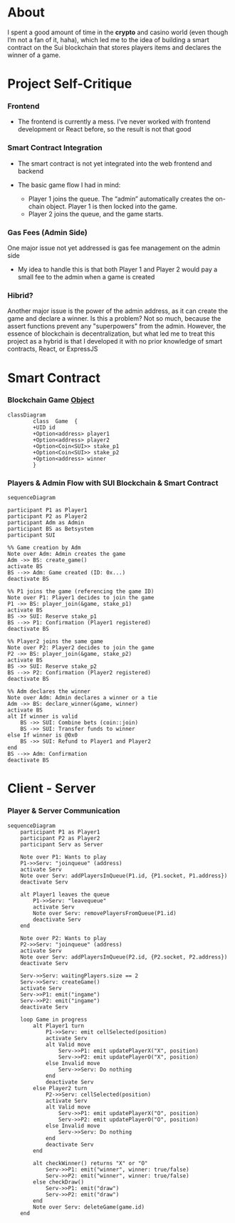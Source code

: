 # About

I spent a good amount of time in the **crypto** and casino world (even though I’m not a fan of it, haha), which led me to the idea of building a smart contract on the Sui blockchain that stores players items and declares the winner of a game.

# Project Self-Critique
### Frontend
- The frontend is currently a mess. I’ve never worked with frontend development or React before, so the result is not that good

### Smart Contract Integration
- The smart contract is not yet integrated into the web frontend and backend

- The basic game flow I had in mind:

	- Player 1 joins the queue. The “admin” automatically creates the on-chain object. Player 1 is then locked into the game.
	- Player 2 joins the queue, and the game starts.

### Gas Fees (Admin Side)
One major issue not yet addressed is gas fee management on the admin side

- My idea to handle this is that both Player 1 and Player 2 would pay a small fee to the admin when a game is created

### Hibrid?
Another major issue is the power of the admin address, as it can create the game and declare a winner. Is this a problem? Not so much, because the assert functions prevent any "superpowers" from the admin. However, the essence of blockchain is decentralization, but what led me to treat this project as a hybrid is that I developed it with no prior knowledge of smart contracts, React, or ExpressJS

# Smart Contract
### Blockchain Game [Object](https://docs.sui.io/concepts/object-model)
```mermaid
classDiagram
		class  Game  {
		+UID id
		+Option<address> player1
		+Option<address> player2
		+Option<Coin<SUI>> stake_p1
		+Option<Coin<SUI>> stake_p2
		+Option<address> winner
		}
```
### Players & Admin Flow with SUI Blockchain & Smart Contract
```mermaid
sequenceDiagram

participant P1 as Player1
participant P2 as Player2
participant Adm as Admin
participant BS as Betsystem
participant SUI

%% Game creation by Adm
Note over Adm: Admin creates the game
Adm ->> BS: create_game()
activate BS
BS -->> Adm: Game created (ID: 0x...)
deactivate BS

%% P1 joins the game (referencing the game ID)
Note over P1: Player1 decides to join the game
P1 ->> BS: player_join(&game, stake_p1)
activate BS
BS ->> SUI: Reserve stake_p1
BS -->> P1: Confirmation (Player1 registered)
deactivate BS

%% Player2 joins the same game
Note over P2: Player2 decides to join the game
P2 ->> BS: player_join(&game, stake_p2)
activate BS
BS ->> SUI: Reserve stake_p2
BS -->> P2: Confirmation (Player2 registered)
deactivate BS

%% Adm declares the winner
Note over Adm: Admin declares a winner or a tie
Adm ->> BS: declare_winner(&game, winner)
activate BS
alt If winner is valid
    BS ->> SUI: Combine bets (coin::join)
    BS ->> SUI: Transfer funds to winner
else If winner is @0x0
    BS ->> SUI: Refund to Player1 and Player2
end
BS -->> Adm: Confirmation
deactivate BS
```
# Client - Server
### Player & Server Communication
```mermaid
sequenceDiagram
    participant P1 as Player1
    participant P2 as Player2
    participant Serv as Server

    Note over P1: Wants to play
    P1->>Serv: "joinqueue" (address)
    activate Serv
    Note over Serv: addPlayersInQueue(P1.id, {P1.socket, P1.address})
    deactivate Serv

    alt Player1 leaves the queue
        P1->>Serv: "leavequeue"
        activate Serv
        Note over Serv: removePlayersFromQueue(P1.id)
        deactivate Serv
    end

    Note over P2: Wants to play
    P2->>Serv: "joinqueue" (address)
    activate Serv
    Note over Serv: addPlayersInQueue(P2.id, {P2.socket, P2.address})
    deactivate Serv

    Serv->>Serv: waitingPlayers.size == 2
    Serv->>Serv: createGame()
    activate Serv
    Serv->>P1: emit("ingame")
    Serv->>P2: emit("ingame")
    deactivate Serv

    loop Game in progress
        alt Player1 turn
            P1->>Serv: emit cellSelected(position)
            activate Serv
            alt Valid move
                Serv->>P1: emit updatePlayerX("X", position)
                Serv->>P2: emit updatePlayerO("X", position)
            else Invalid move
                Serv->>Serv: Do nothing
            end
            deactivate Serv
        else Player2 turn
            P2->>Serv: cellSelected(position)
            activate Serv
            alt Valid move
                Serv->>P1: emit updatePlayerX("O", position)
                Serv->>P2: emit updatePlayerO("O", position)
            else Invalid move
                Serv->>Serv: Do nothing
            end
            deactivate Serv
        end

        alt checkWinner() returns "X" or "O"
            Serv->>P1: emit("winner", winner: true/false)
            Serv->>P2: emit("winner", winner: true/false)
        else checkDraw()
            Serv->>P1: emit("draw")
            Serv->>P2: emit("draw")
        end
        Note over Serv: deleteGame(game.id)
    end

```
